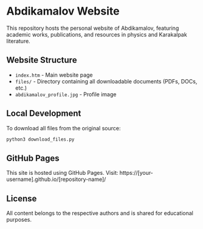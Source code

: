# Abdikamalov Website

This repository hosts the personal website of Abdikamalov, featuring academic works, publications, and resources in physics and Karakalpak literature.

## Website Structure

- `index.htm` - Main website page
- `files/` - Directory containing all downloadable documents (PDFs, DOCs, etc.)
- `abdikamalov_profile.jpg` - Profile image

## Local Development

To download all files from the original source:
```bash
python3 download_files.py
```

## GitHub Pages

This site is hosted using GitHub Pages. Visit: https://[your-username].github.io/[repository-name]/

## License

All content belongs to the respective authors and is shared for educational purposes.